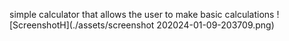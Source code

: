 simple calculator that allows the user to make basic calculations
![ScreenshotH](./assets/screenshot 202024-01-09-203709.png)
